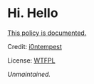 # Hi. Hello

[This policy is documented.](https://github.com/Homebrew/homebrew-cask/pull/84650#issuecomment-646727488)

Credit: [i0ntempest](https://github.com/i0ntempest)

License: [WTFPL](http://www.wtfpl.net/)

_Unmaintained._
